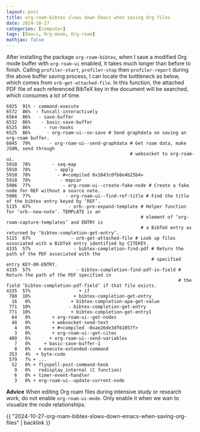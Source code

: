 ```yaml
---
layout: post
title: org-roam-bibtex slows down Emacs when saving Org files
date: 2024-10-27
categories: [computer]
tags: [Emacs, Org-mode, Org-roam]
mathjax: false
---
```


After installing the package `org-roam-bibtex`, when I save a modified Org mode buffer with `org-roam-ui` enabled, it takes much longer than before to finish. Calling `profiler-start`, `profiler-stop` then `profiler-report` during the above buffer saving process, I can locate the bottleneck as below, which comes from `orb-get-attached-file`. In this function, the attached PDF file of each referenced BibTeX key in the document will be searched, which consumes a lot of time.

```text
6925  91% - command-execute
6572  86%  - funcall-interactively
6564  86%   - save-buffer
6532  86%    - basic-save-buffer
6525  86%     - run-hooks
6525  86%      - org-roam-ui--on-save # Send graphdata on saving an org-roam buffer.
6045  79%       - org-roam-ui--send-graphdata # Get roam data, make JSON, send through
                                              # websocket to org-roam-ui.
5910  78%        - seq-map
5910  78%         - apply
5910  78%          - #<compiled 0x1843c0fb8e4b25b4>
5910  78%           - mapcar
5906  77%            - org-roam-ui--create-fake-node # Create a fake node for REF without a source note.
5906  77%             - org-roam-ui--find-ref-title # Find the title of the bibtex entry keyed by ‘REF’.
5135  67%              - orb--pre-expand-template # Helper function for ‘orb--new-note’. TEMPLATE is an
                                                  # element of ‘org-roam-capture-templates’ and ENTRY is
                                                  # a BibTeX entry as returned by ‘bibtex-completion-get-entry’.
5115  67%               - orb-get-attached-file # Look up files associated with a BibTeX entry identified by CITEKEY.
4335  57%                - bibtex-completion-find-pdf # Return the path of the PDF associated with the
                                                      # specified entry KEY-OR-ENTRY.
4335  57%                 - bibtex-completion-find-pdf-in-field # Return the path of the PDF specified in
                                                                # the field ‘bibtex-completion-pdf-field’ if that file exists.
4335  57%                  + if
 780  10%                + bibtex-completion-get-entry
  16   0%               + bibtex-completion-apa-get-value
 771  10%              - bibtex-completion-get-entry
 771  10%               + bibtex-completion-get-entry1
  64   0%        + org-roam-ui--get-nodes
  48   0%        + websocket-send-text
   4   0%        + #<compiled -0xae26de3df61057f>
   3   0%        + org-roam-ui--get-cites
 480   6%       + org-roam-ui--send-variables
   7   0%     + basic-save-buffer-1
   8   0%   + execute-extended-command
 353   4%  + byte-code
 579   7% + ...
  52   0% + flyspell-post-command-hook
   9   0%   redisplay_internal (C function)
   6   0% + timer-event-handler
   3   0% + org-roam-ui--update-current-node
```

**Advice** When editing Org roam files during intensive study or research work, do not enable `org-roam-ui-mode`. Only enable it when we wan to visualize the node relationships.

{{ "2024-10-27-org-roam-bibtex-slows-down-emacs-when-saving-org-files" | backlink }}
